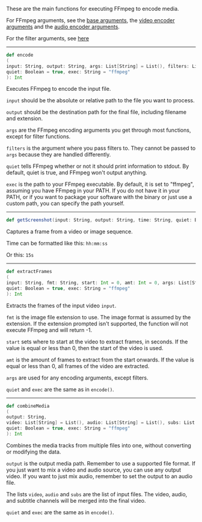These are the main functions for executing FFmpeg to encode media.

For FFmpeg arguments, see the [base arguments](base.md), the [video encoder arguments](video.md) and the [audio encoder arguments](audio.md).

For the filter arguments, see [here](filers.md)

---

```scala
def encode
(
input: String, output: String, args: List[String] = List(), filters: List[String] = List(),
quiet: Boolean = true, exec: String = "ffmpeg"
): Int
```
Executes FFmpeg to encode the input file.

```input``` should be the absolute or relative path to the file you want to process.

```output``` should be the destination path for the final file, including filename and extension.

```args``` are the FFmpeg encoding arguments you get through most functions, except for filter functions.

```filters``` is the argument where you pass filters to. They cannot be passed to ```args``` because they are handled differently.

```quiet``` tells FFmpeg whether or not it should print information to stdout. By default, quiet is true, and FFmpeg won't output anything.

```exec``` is the path to your FFmpeg executable. By default, it is set to "ffmpeg", assuming you have FFmpeg in your PATH. If you do not have it in your PATH, or if you want to package your software with the binary or just use a custom path, you can specify the path yourself.

---

```scala
def getScreenshot(input: String, output: String, time: String, quiet: Boolean = true, exec = "ffmpeg")
```
Captures a frame from a video or image sequence.

Time can be formatted like this: ```hh:mm:ss```

Or this: ```15s```

---

```scala
def extractFrames
(
input: String, fmt: String, start: Int = 0, amt: Int = 0, args: List[String] = List(),
quiet: Boolean = true, exec: String = "ffmpeg"
): Int
```
Extracts the frames of the input video ```input```.

```fmt``` is the image file extension to use. The image format is assumed by the extension. If the extension prompted isn't supported, the function will not execute FFmpeg and will return -1.

```start``` sets where to start at the video to extract frames, in seconds. If the value is equal or less than 0, then the start of the video is used.

```amt``` is the amount of frames to extract from the start onwards. If the value is equal or less than 0, all frames of the video are extracted.

```args``` are used for any encoding arguments, except filters.

```quiet``` and ```exec``` are the same as in ```encode()```.

---

```scala
def combineMedia
(
output: String,
video: List[String] = List(), audio: List[String] = List(), subs: List[String] = List(),
quiet: Boolean = true, exec: String = "ffmpeg"
): Int
```
Combines the media tracks from multiple files into one, without converting or modifying the data.

```output``` is the output media path. Remember to use a supported file format. If you just want to mix a video and audio source, you can use any output video. If you want to just mix audio, remember to set the output to an audio file.

The lists ```video```, ```audio``` and ```subs``` are the list of input files. The video, audio, and subtitle channels will be merged into the final video.

```quiet``` and ```exec``` are the same as in ```encode()```.
